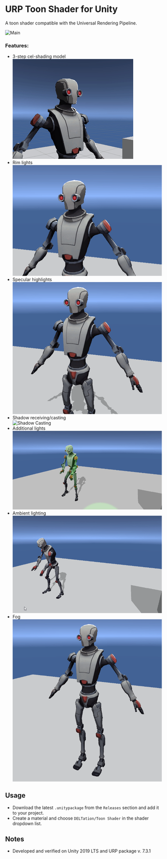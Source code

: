# URP Toon Shader for Unity
A toon shader compatible with the Universal Rendering Pipeline.

![Main](Showcase/main.gif)

### Features:
- 3-step cel-shading model  
![Cel Shading](Showcase/cel_shading.gif)
- Rim lights  
![Rim Lights](Showcase/rim_lights.gif)
- Specular highlights  
![Specular Highlights](Showcase/specular_highlights.gif)
- Shadow receiving/casting  
![Shadow Casting](Showcase/shadow_casting.gif)
- Additional lights  
![Additional Lights](Showcase/additional_lights.gif)
- Ambient lighting  
![Ambient Lighting](Showcase/ambient_lighting.gif)
- Fog  
![Fog](Showcase/fog.gif)

## Usage
- Download the latest `.unitypackage` from the `Releases` section and add it to your project.
- Create a material and choose `DELTation/Toon Shader` in the shader dropdown list.

## Notes
- Developed and verified on Unity 2019 LTS and URP package v. 7.3.1 
